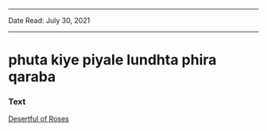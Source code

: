 
---

Date Read: July 30, 2021

---


# phuta kiye piyale lundhta phira qaraba


### Text

[Desertful of Roses](http://www.columbia.edu/itc/mealac/pritchett/00garden/00c/0060/index_0060.html)


